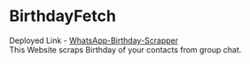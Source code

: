 # BirthdayFetch
Deployed Link - [WhatsApp-Birthday-Scrapper](https://whatsapp-birthday-scrapper.streamlit.app/)  \
This Website scraps Birthday of your contacts from group chat.

